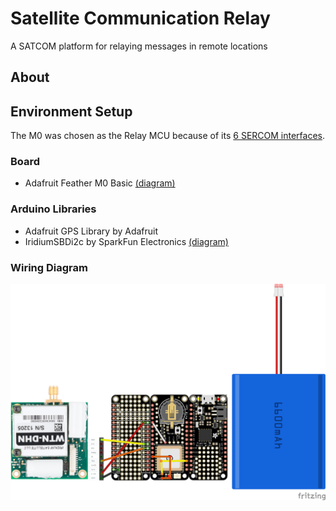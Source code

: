 # Satellite Communication Relay

A SATCOM platform for relaying messages in remote locations

## About

## Environment Setup

The M0 was chosen as the Relay MCU because of its [6 SERCOM interfaces](https://learn.adafruit.com/using-atsamd21-sercom-to-add-more-spi-i2c-serial-ports/creating-a-new-serial).

### Board

- Adafruit Feather M0 Basic [(diagram)](https://cdn-learn.adafruit.com/assets/assets/000/046/244/original/adafruit_products_Feather_M0_Basic_Proto_v2.2-1.png?1504885373)

### Arduino Libraries

- Adafruit GPS Library by Adafruit
- IridiumSBDi2c by SparkFun Electronics [(diagram)](https://docs.rockblock.rock7.com/docs/connectors)

### Wiring Diagram

![fritzing](fritzing/satcom-relay_bb.png)
